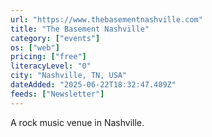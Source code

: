```yaml
---
url: "https://www.thebasementnashville.com"
title: "The Basement Nashville"
category: ["events"]
os: ["web"]
pricing: ["free"]
literacyLevel: "0"
city: "Nashville, TN, USA"
dateAdded: "2025-06-22T18:32:47.489Z"
feeds: ["Newsletter"]
---
```


A rock music venue in Nashville.
